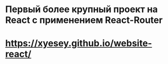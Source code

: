 # Первый более крупный проект на React с применением React-Router
# https://xyesey.github.io/website-react/
